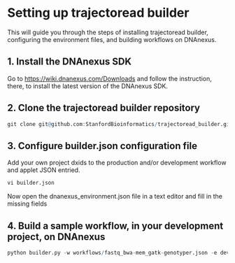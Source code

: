 # Setting up trajectoread builder

This will guide you through the steps of installing trajectoread builder, configuring the environment files, and building workflows on DNAnexus.

## 1. Install the DNAnexus SDK
Go to https://wiki.dnanexus.com/Downloads and follow the instruction, there, to install the latest version of the DNAnexus SDK.

## 2. Clone the trajectoread builder repository

```r
git clone git@github.com:StanfordBioinformatics/trajectoread_builder.git
```

## 3. Configure builder.json configuration file
Add your own project dxids to the production and/or development workflow and applet JSON entried.

```r
vi builder.json
```

Now open the dnanexus_environment.json file in a text editor and fill in the missing fields

## 4. Build a sample workflow, in your development project, on DNAnexus

```r
python builder.py -w workflows/fastq_bwa-mem_gatk-genotyper.json -e develop
```

